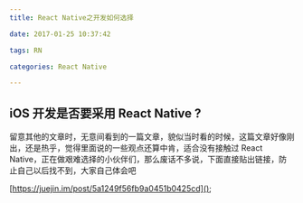 ```yaml
---
title: React Native之开发如何选择

date: 2017-01-25 10:37:42

tags: RN

categories: React Native

---
```


## iOS 开发是否要采用 React Native ?


留意其他的文章时，无意间看到的一篇文章，貌似当时看的时候，这篇文章好像刚出，还是热乎，觉得里面说的一些观点还算中肯，适合没有接触过 React Native，正在做艰难选择的小伙伴们，那么废话不多说，下面直接贴出链接，防止自己以后找不到，大家自己体会吧

[https://juejin.im/post/5a1249f56fb9a0451b0425cd]();
